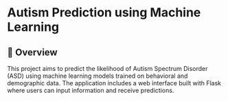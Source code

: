# Autism Prediction using Machine Learning

## 🧠 Overview
This project aims to predict the likelihood of Autism Spectrum Disorder (ASD) using machine learning models trained on behavioral and demographic data. The application includes a web interface built with Flask where users can input information and receive predictions.
